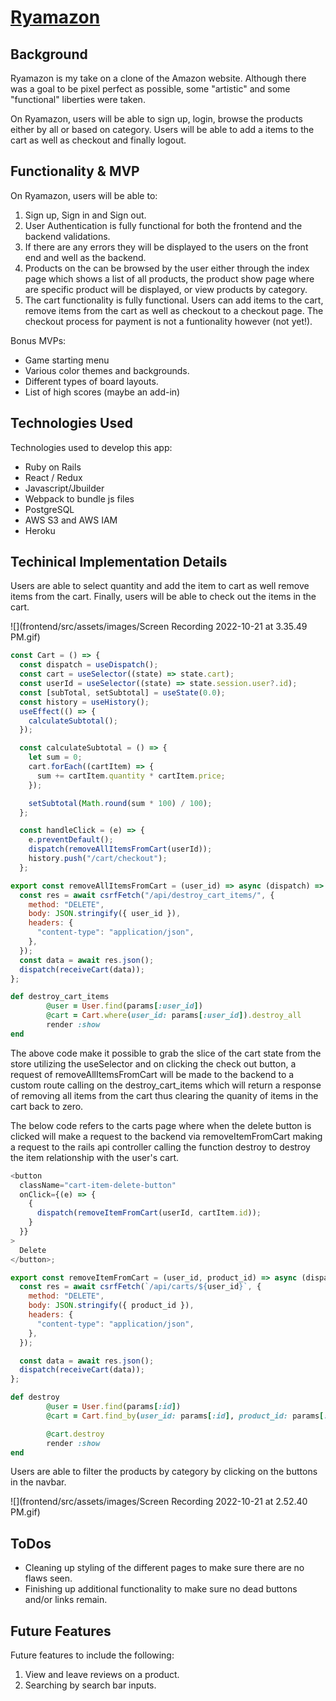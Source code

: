 # <a href="https://ryamazon.herokuapp.com/">Ryamazon</a>

## Background

Ryamazon is my take on a clone of the Amazon website. Although there was a goal to be pixel perfect as possible, some "artistic" and some "functional" liberties were taken.

On Ryamazon, users will be able to sign up, login, browse the products either by all or based on category. Users will be able to add a items to the cart as well as checkout and finally logout.

## Functionality & MVP

On Ryamazon, users will be able to:

1. Sign up, Sign in and Sign out.
2. User Authentication is fully functional for both the frontend and the backend validations.
3. If there are any errors they will be displayed to the users on the front end and well as the backend.
4. Products on the can be browsed by the user either through the index page which shows a list of all products, the product show page where are specific product will be displayed, or view products by category.
5. The cart functionality is fully functional. Users can add items to the cart, remove items from the cart as well as checkout to a checkout page. The checkout process for payment is not a funtionality however (not yet!).

Bonus MVPs:

- Game starting menu
- Various color themes and backgrounds.
- Different types of board layouts.
- List of high scores (maybe an add-in)

## Technologies Used

Technologies used to develop this app:

- Ruby on Rails
- React / Redux
- Javascript/Jbuilder
- Webpack to bundle js files
- PostgreSQL
- AWS S3 and AWS IAM
- Heroku

## Techinical Implementation Details

Users are able to select quantity and add the item to cart as well remove items from the cart. Finally, users will be able to check out the items in the cart.

![](frontend/src/assets/images/Screen Recording 2022-10-21 at 3.35.49 PM.gif)

```javascript
const Cart = () => {
  const dispatch = useDispatch();
  const cart = useSelector((state) => state.cart);
  const userId = useSelector((state) => state.session.user?.id);
  const [subTotal, setSubtotal] = useState(0.0);
  const history = useHistory();
  useEffect(() => {
    calculateSubtotal();
  });

  const calculateSubtotal = () => {
    let sum = 0;
    cart.forEach((cartItem) => {
      sum += cartItem.quantity * cartItem.price;
    });

    setSubtotal(Math.round(sum * 100) / 100);
  };

  const handleClick = (e) => {
    e.preventDefault();
    dispatch(removeAllItemsFromCart(userId));
    history.push("/cart/checkout");
  };

export const removeAllItemsFromCart = (user_id) => async (dispatch) => {
  const res = await csrfFetch("/api/destroy_cart_items/", {
    method: "DELETE",
    body: JSON.stringify({ user_id }),
    headers: {
      "content-type": "application/json",
    },
  });
  const data = await res.json();
  dispatch(receiveCart(data));
};
```

```ruby
def destroy_cart_items
        @user = User.find(params[:user_id])
        @cart = Cart.where(user_id: params[:user_id]).destroy_all
        render :show
end
```

The above code make it possible to grab the slice of the cart state from the store utilizing the useSelector and on clicking the check out button, a request of removeAllItemsFromCart will be made to the backend to a custom route calling on the destroy_cart_items which will return a response of removing all items from the cart thus clearing the quanity of items in the cart back to zero.

The below code refers to the carts page where when the delete button is clicked will make a request to the backend via removeItemFromCart making a request to the rails api controller calling the function destroy to destroy the item relationship with the user's cart.

```javascript
<button
  className="cart-item-delete-button"
  onClick={(e) => {
    {
      dispatch(removeItemFromCart(userId, cartItem.id));
    }
  }}
>
  Delete
</button>;

export const removeItemFromCart = (user_id, product_id) => async (dispatch) => {
  const res = await csrfFetch(`/api/carts/${user_id}`, {
    method: "DELETE",
    body: JSON.stringify({ product_id }),
    headers: {
      "content-type": "application/json",
    },
  });

  const data = await res.json();
  dispatch(receiveCart(data));
};
```

```ruby
def destroy
        @user = User.find(params[:id])
        @cart = Cart.find_by(user_id: params[:id], product_id: params[:product_id])

        @cart.destroy
        render :show
end
```

Users are able to filter the products by category by clicking on the buttons in the navbar.

![](frontend/src/assets/images/Screen Recording 2022-10-21 at 2.52.40 PM.gif)

## ToDos

- Cleaning up styling of the different pages to make sure there are no flaws seen.
- Finishing up additional functionality to make sure no dead buttons and/or links remain.

## Future Features

Future features to include the following:

1. View and leave reviews on a product.
2. Searching by search bar inputs.
